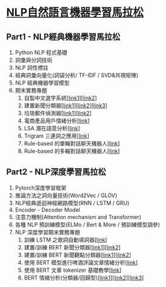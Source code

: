 # [NLP自然語言機器學習馬拉松](https://www.accupass.com/event/2006090440051119220860)

## Part1 - NLP經典機器學習馬拉松
1. Python NLP 程式基礎
2. 詞彙與分詞技術
3. NLP 詞性標註
4. 經典詞彙向量化(詞袋分析/ TF-IDF / SVD&共現矩陣)
5. NLP 經典機器學習模型
6. 期末實務專題
    1. 自製中文選字系統[[link1](Machine%20Learning/自製中文選字系統：基礎篇/基礎篇_hw.ipynb)][[link2](Machine%20Learning/自製中文選字系統：進階篇/進階篇_hw.ipynb)]
    2. 建置新聞分類器[[link1](Machine%20Learning/建製新聞分類器：基礎篇/分類器_基礎篇_hw.ipynb)][[link2](Machine%20Learning/建製新聞分類器：進階篇/分類器_進階篇_hw.ipynb)][[link3](Machine%20Learning/建製新聞分類器：PPMI＋SVD/分類器：PPMI＋SVD_hw.ipynb)]
    3. 垃圾郵件偵測器[[link1](Machine%20Learning/文件分類：垃圾郵件偵測器%20%28Spam%20Detector%29%20基礎篇/spam_nb_垃圾郵件偵測器%28作業%29.ipynb)][[link2](Machine%20Learning/文件分類：垃圾郵件偵測器%20%28Spam%20Detector%29%20進階篇/spam_sms_垃圾簡訊偵測器%28作業%29.ipynb)]
    4. 電商產品用戶情緒分析[[link](Machine%20Learning/文件分類：產品評分情緒分析%28Sentiment%20Analysis%29/sentiment_情緒分析%28作業%29.ipynb)]
    5. LSA 潛在語意分析[[link](Machine%20Learning/潛在語意分析%28Latent%20Semantics%20Analysis%29/lsa_潛在語意分析%28作業%29.ipynb)]
    6. Trigram 三連詞之應用[[link](Machine%20Learning/三連詞%28Trigram%29之應用/article_modifier_自動文件修改器%28作業%29.ipynb)]
    7. Rule-based 的單輪對話聊天機器人[[link](Machine%20Learning/Rule-based%20chatbot%20%28單輪對話%29/rule_based_chatbot_單輪_%28作業%29.ipynb)]
    8. Rule-based 的多輪對話聊天機器人[[link](Machine%20Learning/聊天機器人%28多輪情境%29/rule-based%20chatbot_多輪%20%28作業%29.ipynb)]

## Part2 - NLP深度學習馬拉松
1. Pytorch深度學習框架
2. 推論方法之詞向量技術(Word2Vec / GLOV)
3. NLP經典遞迴神經網路模型(RNN / LSTM / GRU)
4. Encoder - Decoder Model
5. 注意力機制(Attention mechanism and Transformer)
6. 各種 NLP 預訓練模型(ELMo / Bert & More / 預訓練模型調參)
7. NLP 深度學習期末實務專題
    1. 訓練 LSTM 之歌詞自動填詞器[[link](Deep%20Learning/訓練%20LSTM%20之歌詞自動填詞器/lstm_writer_hw.ipynb)]
    2. 建置/訓練 BERT 新聞分類器[[link1](Deep%20Learning/建置%20Bert%20新聞分類器之資料集/bert_news_classifier_1_hw.ipynb)][[link2](Deep%20Learning/訓練%20Bert%20新聞分類器並提升精準度/bert_news_classifier_2_hw.ipynb)]
    3. 建置/訓練 BERT 新聞觀點分類器[[link1](Deep%20Learning/建置%20Bert%20新聞觀點分類器之資料集/bert_news_agreement_1_hw.ipynb)][[link2](Deep%20Learning/訓練%20Bert%20新聞觀點分類器並提升精準度/bert_news_agreement_2_hw.ipynb)]
    4. 使用 BERT 模型進行啤酒評論文章情緒分析[[link](Deep%20Learning/使用%20BERT%20模型進行啤酒評論文章情緒分析/knowing_data_hw.ipynb)]
    5. 使用 BERT 文章 tokenizer 基礎教學[[link](Deep%20Learning/使用%20Bert%20文章%20tokenizer%20基礎教學/tokenizer_hw.ipynb)]
    6. BERT 情緒分析(分類器/回歸型)[[link1](Deep%20Learning/Bert%20情緒分析模型建置%20%28分類器篇%29/train_classifier_hw.ipynb)][[link2](Deep%20Learning/Bert%20情緒分析模型優化與調校%20%28分類器篇%29/test_classifier_hw.ipynb)][[link3](Deep%20Learning/Bert%20情緒分析模型建置%20%28迴歸型%29/train_regressor_hw.ipynb)]
